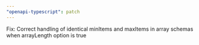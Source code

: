 ```yaml
---
"openapi-typescript": patch
---
```


Fix: Correct handling of identical minItems and maxItems in array schemas when arrayLength option is true
